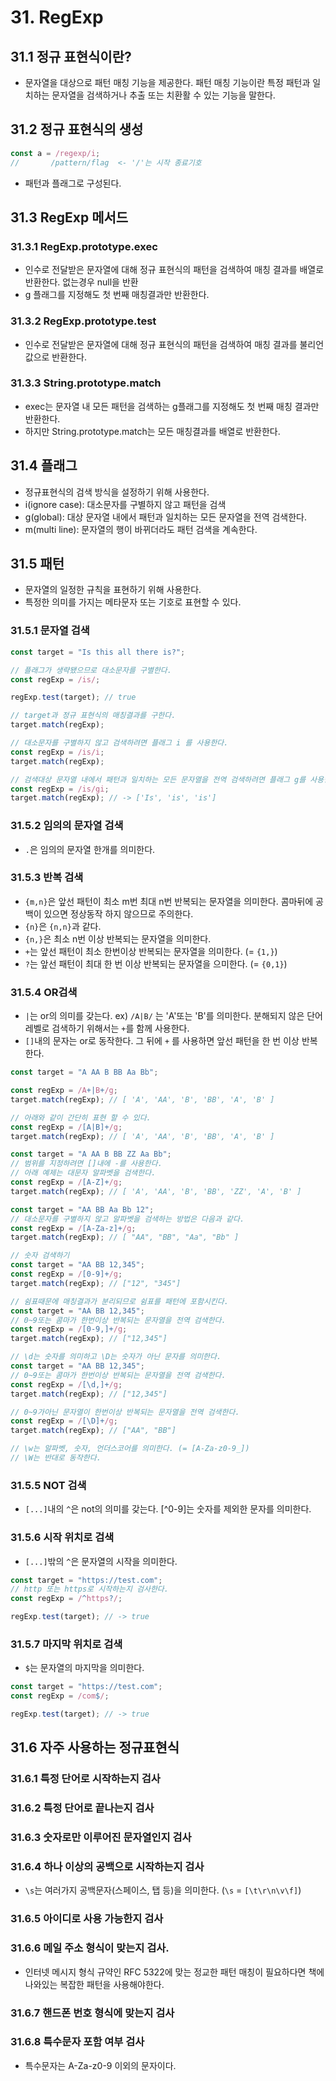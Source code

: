# 31. RegExp

## 31.1 정규 표현식이란?

- 문자열을 대상으로 패턴 매칭 기능을 제공한다. 패턴 매칭 기능이란 특정 패턴과 일치하는 문자열을 검색하거나 추출 또는 치환활 수 있는 기능을 말한다.

## 31.2 정규 표현식의 생성

```ts
const a = /regexp/i;
//       /pattern/flag  <- '/'는 시작 종료기호
```

- 패턴과 플래그로 구성된다.

## 31.3 RegExp 메서드

### 31.3.1 RegExp.prototype.exec

- 인수로 전달받은 문자열에 대해 정규 표현식의 패턴을 검색하여 매칭 결과를 배열로 반환한다. 없는경우 null을 반환
- g 플래그를 지정해도 첫 번째 매칭결과만 반환한다.

### 31.3.2 RegExp.prototype.test

- 인수로 전달받은 문자열에 대해 정규 표현식의 패턴을 검색하여 매칭 결과를 불리언 값으로 반환한다.

### 31.3.3 String.prototype.match

- exec는 문자열 내 모든 패턴을 검색하는 g플래그를 지정해도 첫 번째 매칭 결과만 반환한다.
- 하지만 String.prototype.match는 모든 매칭결과를 배열로 반환한다.

## 31.4 플래그

- 정규표현식의 검색 방식을 설정하기 위해 사용한다.
- i(ignore case): 대소문자를 구별하지 않고 패턴을 검색
- g(global): 대상 문자열 내에서 패턴과 일치하는 모든 문자열을 전역 검색한다.
- m(multi line): 문자열의 행이 바뀌더라도 패턴 검색을 계속한다.

## 31.5 패턴

- 문자열의 일정한 규칙을 표현하기 위해 사용한다.
- 특정한 의미를 가지는 메타문자 또는 기호로 표현할 수 있다.

### 31.5.1 문자열 검색

```ts
const target = "Is this all there is?";

// 플래그가 생략됐으므로 대소문자를 구별한다.
const regExp = /is/;

regExp.test(target); // true

// target과 정규 표현식의 매칭결과를 구한다.
target.match(regExp);

// 대소문자를 구별하지 않고 검색하려면 플래그 i 를 사용한다.
const regExp = /is/i;
target.match(regExp);

// 검색대상 문자열 내에서 패턴과 일치하는 모든 문자열을 전역 검색하려면 플래그 g를 사용한다.
const regExp = /is/gi;
target.match(regExp); // -> ['Is', 'is', 'is']
```

### 31.5.2 임의의 문자열 검색

- `.`은 임의의 문자열 한개를 의미한다.

### 31.5.3 반복 검색

- `{m,n}`은 앞선 패턴이 최소 m번 최대 n번 반복되는 문자열을 의미한다. 콤마뒤에 공백이 있으면 정상동작 하지 않으므로 주의한다.
- `{n}`은 `{n,n}`과 같다.
- `{n,}`은 최소 n번 이상 반복되는 문자열을 의미한다.
- `+`는 앞선 패턴이 최소 한번이상 반복되는 문자열을 의미한다. (= `{1,}`)
- `?`는 앞선 패턴이 최대 한 번 이상 반복되는 문자열을 으미한다. (= `{0,1}`)

### 31.5.4 OR검색

- `|`는 or의 의미를 갖는다. ex) `/A|B/` 는 'A'또는 'B'를 의미한다. 분해되지 않은 단어 레벨로 검색하기 위해서는 `+`를 함께 사용한다.
- `[]`내의 문자는 or로 동작한다. 그 뒤에 `+` 를 사용하면 앞선 패턴을 한 번 이상 반복한다.

```ts
const target = "A AA B BB Aa Bb";

const regExp = /A+|B+/g;
target.match(regExp); // [ 'A', 'AA', 'B', 'BB', 'A', 'B' ]

// 아래와 같이 간단히 표현 할 수 있다.
const regExp = /[A|B]+/g;
target.match(regExp); // [ 'A', 'AA', 'B', 'BB', 'A', 'B' ]
```

```ts
const target = "A AA B BB ZZ Aa Bb";
// 범위를 지정하려면 []내에 -를 사용한다.
// 아래 예제는 대문자 알파벳을 검색한다.
const regExp = /[A-Z]+/g;
target.match(regExp); // [ 'A', 'AA', 'B', 'BB', 'ZZ', 'A', 'B' ]
```

```ts
const target = "AA BB Aa Bb 12";
// 대소문자를 구별하지 않고 알파벳을 검색하는 방법은 다음과 같다.
const regExp = /[A-Za-z]+/g;
target.match(regExp); // [ "AA", "BB", "Aa", "Bb" ]
```

```ts
// 숫자 검색하기
const target = "AA BB 12,345";
const regExp = /[0-9]+/g;
target.match(regExp); // ["12", "345"]

// 쉼표때문에 매칭결과가 분리되므로 쉼표를 패턴에 포함시킨다.
const target = "AA BB 12,345";
// 0~9또는 콤마가 한번이상 반복되는 문자열을 전역 검색한다.
const regExp = /[0-9,]+/g;
target.match(regExp); // ["12,345"]

// \d는 숫자를 의미하고 \D는 숫자가 아닌 문자를 의미한다.
const target = "AA BB 12,345";
// 0~9또는 콤마가 한번이상 반복되는 문자열을 전역 검색한다.
const regExp = /[\d,]+/g;
target.match(regExp); // ["12,345"]

// 0~9가아닌 문자열이 한번이상 반복되는 문자열을 전역 검색한다.
const regExp = /[\D]+/g;
target.match(regExp); // ["AA", "BB"]
```

```ts
// \w는 알파벳, 숫자, 언더스코어를 의미한다. (= [A-Za-z0-9_])
// \W는 반대로 동작한다.
```

### 31.5.5 NOT 검색

- `[...]`내의 `^`은 not의 의미를 갖는다. [^0-9]는 숫자를 제외한 문자를 의미한다.

### 31.5.6 시작 위치로 검색

- `[...]`밖의 `^`은 문자열의 시작을 의미한다.

```ts
const target = "https://test.com";
// http 또는 https로 시작하는지 검사한다.
const regExp = /^https?/;

regExp.test(target); // -> true
```

### 31.5.7 마지막 위치로 검색

- `$`는 문자열의 마지막을 의미한다.

```ts
const target = "https://test.com";
const regExp = /com$/;

regExp.test(target); // -> true
```

## 31.6 자주 사용하는 정규표현식

### 31.6.1 특정 단어로 시작하는지 검사

### 31.6.2 특정 단어로 끝나는지 검사

### 31.6.3 숫자로만 이루어진 문자열인지 검사

### 31.6.4 하나 이상의 공백으로 시작하는지 검사

- `\s`는 여러가지 공백문자(스페이스, 탭 등)을 의미한다. (`\s` = `[\t\r\n\v\f]`)

### 31.6.5 아이디로 사용 가능한지 검사

### 31.6.6 메일 주소 형식이 맞는지 검사.

- 인터넷 메시지 형식 규약인 RFC 5322에 맞는 정교한 패턴 매칭이 필요하다면 책에 나와있는 복잡한 패턴을 사용해야한다.

### 31.6.7 핸드폰 번호 형식에 맞는지 검사

### 31.6.8 특수문자 포함 여부 검사

- 특수문자는 A-Za-z0-9 이외의 문자이다.
